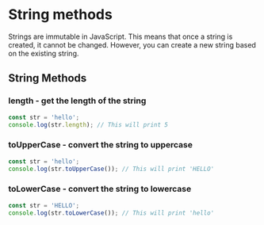 # String methods

Strings are immutable in JavaScript. This means that once a string is created, it cannot be changed. However, you can create a new string based on the existing string.

## String Methods

### length - get the length of the string

```javascript
const str = 'hello';
console.log(str.length); // This will print 5
```

### toUpperCase - convert the string to uppercase

```javascript
const str = 'hello';
console.log(str.toUpperCase()); // This will print 'HELLO'
```


### toLowerCase - convert the string to lowercase

```javascript
const str = 'HELLO';
console.log(str.toLowerCase()); // This will print 'hello'
```

